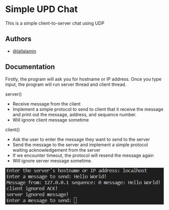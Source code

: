 
# Simple UPD Chat

This is a simple client-to-server chat using UDP



## Authors

- [@lallalamin](https://github.com/lallalamin)


## Documentation

Firstly, the program will ask you for hostname or IP
address. Once you type input, the program will run 
server thread and client thread. 

server()
- Receive message from the client
- Implement a simple protocol to send to client that it
  receive the message and print out the message, address,
  and sequence number.
- Will ignore client message sometime

client()
- Ask the user to enter the message they want to send
  to the server
- Send the message to the server and implement a simple
  protocol waiting acknowledgement from the server
- If we encounter timeout, the protocol will resend the 
  message again
- Will ignore server message sometime.


![output](Output.png)
